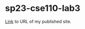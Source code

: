 # sp23-cse110-lab3

[Link](https://bsalvania.github.io/sp23-cse110-lab3/) to URL of my published site.

